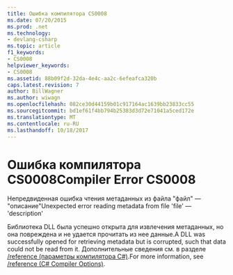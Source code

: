 ```yaml
---
title: Ошибка компилятора CS0008
ms.date: 07/20/2015
ms.prod: .net
ms.technology:
- devlang-csharp
ms.topic: article
f1_keywords:
- CS0008
helpviewer_keywords:
- CS0008
ms.assetid: 88b09f2d-32da-4e4c-aa2c-6efeafca320b
caps.latest.revision: 7
author: BillWagner
ms.author: wiwagn
ms.openlocfilehash: 082ce30d44159b01c917164ac1639bb23833cc55
ms.sourcegitcommit: bd1ef61f4bb794b25383d3d72e71041a5ced172e
ms.translationtype: MT
ms.contentlocale: ru-RU
ms.lasthandoff: 10/18/2017
---
```

# <a name="compiler-error-cs0008"></a><span data-ttu-id="2cb3e-102">Ошибка компилятора CS0008</span><span class="sxs-lookup"><span data-stu-id="2cb3e-102">Compiler Error CS0008</span></span>
<span data-ttu-id="2cb3e-103">Непредвиденная ошибка чтения метаданных из файла "файл" — "описание"</span><span class="sxs-lookup"><span data-stu-id="2cb3e-103">Unexpected error reading metadata from file 'file' — 'description'</span></span>  
  
 <span data-ttu-id="2cb3e-104">Библиотека DLL была успешно открыта для извлечения метаданных, но она повреждена и не удается прочитать из нее данные.</span><span class="sxs-lookup"><span data-stu-id="2cb3e-104">A DLL was successfully opened for retrieving metadata but is corrupted, such that data could not be read from it.</span></span> <span data-ttu-id="2cb3e-105">Дополнительные сведения см. в разделе [/reference (параметры компилятора C#)](../../csharp/language-reference/compiler-options/reference-compiler-option.md).</span><span class="sxs-lookup"><span data-stu-id="2cb3e-105">For more information, see [/reference (C# Compiler Options)](../../csharp/language-reference/compiler-options/reference-compiler-option.md).</span></span>
